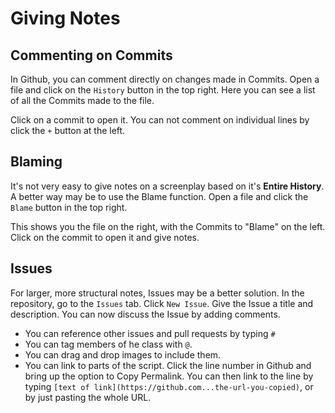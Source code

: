 # Giving Notes

## Commenting on Commits

In Github, you can comment directly on changes made in Commits. Open a file and click on the `History` button in the top right. Here you can see a list of all the Commits made to the file.

Click on a commit to open it. You can not comment on individual lines by click the `+` button at the left.

## Blaming

It's not very easy to give notes on a screenplay based on it's **Entire History**. A better way may be to use the Blame function. Open a file and click the `Blame` button in the top right.

This shows you the file on the right, with the Commits to "Blame" on the left. Click on the commit to open it and give notes.

## Issues

For larger, more structural notes, Issues may be a better solution. In the repository, go to the `Issues` tab. Click `New Issue`. Give the Issue a title and description. You can now discuss the Issue by adding comments. 

- You can reference other issues and pull requests by typing `#`
- You can tag members of he class with `@`.
- You can drag and drop images to include them.
- You can link to parts of the script. Click the line number in Github and bring up the option to Copy Permalink. You can then link to the line by typing `[text of link](https://github.com...the-url-you-copied)`, or by just pasting the whole URL.

